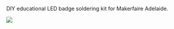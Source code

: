 DIY educational LED badge soldering kit for Makerfaire Adelaide.

 ![](https://github.com/lukeweston/DIYBadgeKit/raw/master/DIYBadgeKit-pcb.png)
